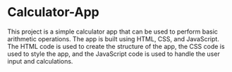 # Calculator-App
This project is a simple calculator app that can be used to perform basic arithmetic operations. The app is built using HTML, CSS, and JavaScript. The HTML code is used to create the structure of the app, the CSS code is used to style the app, and the JavaScript code is used to handle the user input and calculations.
